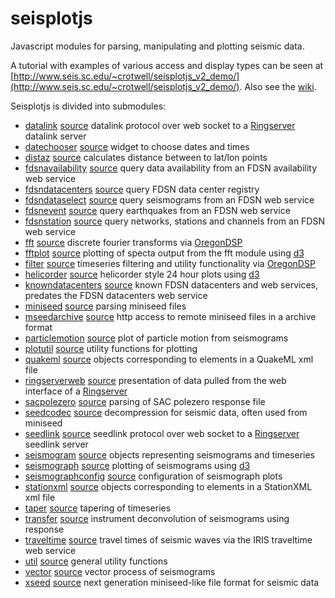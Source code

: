# seisplotjs
Javascript modules for parsing, manipulating and plotting seismic data.

A tutorial with examples of various access and display types can be seen at
[http://www.seis.sc.edu/~crotwell/seisplotjs_v2_demo/](http://www.seis.sc.edu/~crotwell/seisplotjs_v2_demo/). Also see the [wiki](https://github.com/crotwell/seisplotjs/wiki).


Seisplotjs is divided into submodules:

* [datalink](http://www.seis.sc.edu/~crotwell/seisplotjs_v2/api/datalink.html) [source](https://github.com/crotwell/seisplotjs/blob/version2.0/src/datalink.js) datalink protocol over web socket to a [Ringserver](https://seiscode.iris.washington.edu/projects/ringserver) datalink server
* [datechooser](http://www.seis.sc.edu/~crotwell/seisplotjs_v2/api/datechooser.html) [source](https://github.com/crotwell/seisplotjs/blob/version2.0/src/datechooser.js) widget to choose dates and times
* [distaz](http://www.seis.sc.edu/~crotwell/seisplotjs_v2/api/distaz.html) [source](https://github.com/crotwell/seisplotjs/blob/version2.0/src/distaz.js) calculates distance between to lat/lon points
* [fdsnavailability](http://www.seis.sc.edu/~crotwell/seisplotjs_v2/api/fdsnavailability.html) [source](https://github.com/crotwell/seisplotjs/blob/version2.0/src/fdsnavailability.js) query data availability from an FDSN availability web service
* [fdsndatacenters](http://www.seis.sc.edu/~crotwell/seisplotjs_v2/api/fdsndatacenters.html) [source](https://github.com/crotwell/seisplotjs/blob/version2.0/src/fdsndatacenters.js) query FDSN data center registry
* [fdsndataselect](http://www.seis.sc.edu/~crotwell/seisplotjs_v2/api/fdsndataselect.html) [source](https://github.com/crotwell/seisplotjs/blob/version2.0/src/fdsndataselect.js) query seismograms from an FDSN web service
* [fdsnevent](http://www.seis.sc.edu/~crotwell/seisplotjs_v2/api/fdsnevent.html) [source](https://github.com/crotwell/seisplotjs/blob/version2.0/src/fdsnevent.js) query earthquakes from an FDSN web service
* [fdsnstation](http://www.seis.sc.edu/~crotwell/seisplotjs_v2/api/fdsnstation.html) [source](https://github.com/crotwell/seisplotjs/blob/version2.0/src/fdsnstation.js) query networks, stations and channels from an FDSN web service
* [fft](http://www.seis.sc.edu/~crotwell/seisplotjs_v2/api/fft.html) [source](https://github.com/crotwell/seisplotjs/blob/version2.0/src/fft.js) discrete fourier transforms via [OregonDSP](https://www.npmjs.com/package/oregondsp)
* [fftplot](http://www.seis.sc.edu/~crotwell/seisplotjs_v2/api/fftplot.html) [source](https://github.com/crotwell/seisplotjs/blob/version2.0/src/fftplot.js) plotting of specta output from the fft module using [d3](http://d3js.org)
* [filter](http://www.seis.sc.edu/~crotwell/seisplotjs_v2/api/filter.html) [source](https://github.com/crotwell/seisplotjs/blob/version2.0/src/filter.js) timeseries filtering and utility functionality via [OregonDSP](https://www.npmjs.com/package/oregondsp)
* [helicorder](http://www.seis.sc.edu/~crotwell/seisplotjs_v2/api/helicorder.html) [source](https://github.com/crotwell/seisplotjs/blob/version2.0/src/helicorder.js) helicorder style 24 hour plots using [d3](http://d3js.org)
* [knowndatacenters](http://www.seis.sc.edu/~crotwell/seisplotjs_v2/api/knowndatacenters.html) [source](https://github.com/crotwell/seisplotjs/blob/version2.0/src/knowndatacenters.js) known FDSN datacenters and web services, predates the FDSN datacenters web service
* [miniseed](http://www.seis.sc.edu/~crotwell/seisplotjs_v2/api/miniseed.html) [source](https://github.com/crotwell/seisplotjs/blob/version2.0/src/miniseed.js) parsing miniseed files
* [mseedarchive](http://www.seis.sc.edu/~crotwell/seisplotjs_v2/api/mseedarchive.html) [source](https://github.com/crotwell/seisplotjs/blob/version2.0/src/mseedarchive.js) http access to remote miniseed files in a archive format
* [particlemotion](http://www.seis.sc.edu/~crotwell/seisplotjs_v2/api/particlemotion.html) [source](https://github.com/crotwell/seisplotjs/blob/version2.0/src/particlemotion.js) plot of particle motion from seismograms
* [plotutil](http://www.seis.sc.edu/~crotwell/seisplotjs_v2/api/plotutil.html) [source](https://github.com/crotwell/seisplotjs/blob/version2.0/src/plotutil.js) utility functions for plotting
* [quakeml](http://www.seis.sc.edu/~crotwell/seisplotjs_v2/api/quakeml.html) [source](https://github.com/crotwell/seisplotjs/blob/version2.0/src/quakeml.js) objects corresponding to elements in a QuakeML xml file
* [ringserverweb](http://www.seis.sc.edu/~crotwell/seisplotjs_v2/api/ringserverweb.html) [source](https://github.com/crotwell/seisplotjs/blob/version2.0/src/ringserverweb.js) presentation of data pulled from the web interface of a [Ringserver](https://seiscode.iris.washington.edu/projects/ringserver)
* [sacpolezero](http://www.seis.sc.edu/~crotwell/seisplotjs_v2/api/sacpolezero.html) [source](https://github.com/crotwell/seisplotjs/blob/version2.0/src/sacpolezero.js) parsing of SAC polezero response file
* [seedcodec](http://www.seis.sc.edu/~crotwell/seisplotjs_v2/api/seedcodec.html) [source](https://github.com/crotwell/seisplotjs/blob/version2.0/src/seedcodec.js) decompression for seismic data, often used from miniseed
* [seedlink](http://www.seis.sc.edu/~crotwell/seisplotjs_v2/api/seedlink.html) [source](https://github.com/crotwell/seisplotjs/blob/version2.0/src/seedlink.js) seedlink protocol over web socket to a [Ringserver](https://seiscode.iris.washington.edu/projects/ringserver) seedlink server
* [seismogram](http://www.seis.sc.edu/~crotwell/seisplotjs_v2/api/seismogram.html) [source](https://github.com/crotwell/seisplotjs/blob/version2.0/src/seismogram.js) objects representing seismograms and timeseries
* [seismograph](http://www.seis.sc.edu/~crotwell/seisplotjs_v2/api/seismograph.html) [source](https://github.com/crotwell/seisplotjs/blob/version2.0/src/seismograph.js) plotting of seismograms using [d3](http://d3js.org)
* [seismographconfig](http://www.seis.sc.edu/~crotwell/seisplotjs_v2/api/seismographconfig.html) [source](https://github.com/crotwell/seisplotjs/blob/version2.0/src/seismographconfig.js) configuration of seismograph plots
* [stationxml](http://www.seis.sc.edu/~crotwell/seisplotjs_v2/api/stationxml.html) [source](https://github.com/crotwell/seisplotjs/blob/version2.0/src/stationxml.js) objects corresponding to elements in a StationXML xml file
* [taper](http://www.seis.sc.edu/~crotwell/seisplotjs_v2/api/taper.html) [source](https://github.com/crotwell/seisplotjs/blob/version2.0/src/taper.js) tapering of timeseries
* [transfer](http://www.seis.sc.edu/~crotwell/seisplotjs_v2/api/transfer.html) [source](https://github.com/crotwell/seisplotjs/blob/version2.0/src/transfer.js) instrument deconvolution of seismograms using response
* [traveltime](http://www.seis.sc.edu/~crotwell/seisplotjs_v2/api/traveltime.html) [source](https://github.com/crotwell/seisplotjs/blob/version2.0/src/traveltime.js) travel times of seismic waves via the IRIS traveltime web service
* [util](http://www.seis.sc.edu/~crotwell/seisplotjs_v2/api/util.html) [source](https://github.com/crotwell/seisplotjs/blob/version2.0/src/util.js) general utility functions
* [vector](http://www.seis.sc.edu/~crotwell/seisplotjs_v2/api/vector.html) [source](https://github.com/crotwell/seisplotjs/blob/version2.0/src/vector.js) vector process of seismograms
* [xseed](http://www.seis.sc.edu/~crotwell/seisplotjs_v2/api/xseed.html) [source](https://github.com/crotwell/seisplotjs/blob/version2.0/src/xseed.js) next generation miniseed-like file format for seismic data
